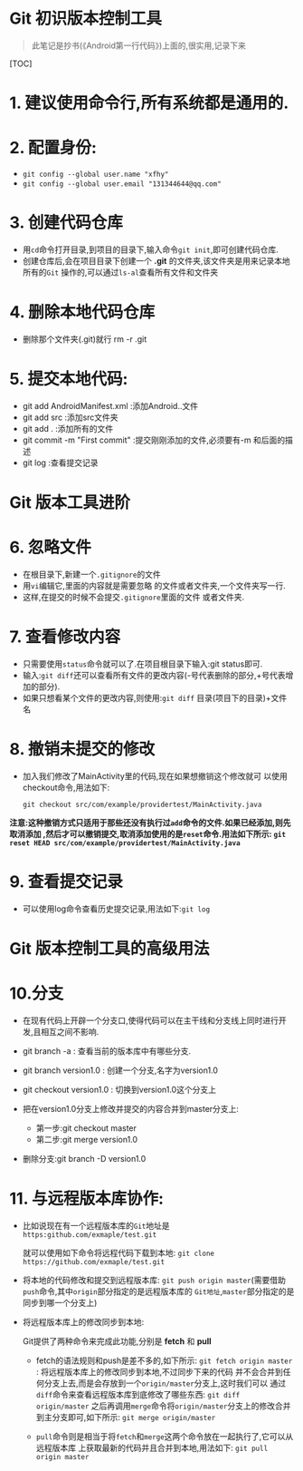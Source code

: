 # Git 初识版本控制工具
>此笔记是抄书(《Android第一行代码》)上面的,很实用,记录下来

[TOC]

# 1. 建议使用命令行,所有系统都是通用的.

# 2. 配置身份:

  - `git config --global user.name "xfhy"`
  - `git config --global user.email "131344644@qq.com"`

# 3. 创建代码仓库

- 用`cd`命令打开目录,到项目的目录下,输入命令`git init`,即可创建代码仓库.
- 创建仓库后,会在项目目录下创建一个 **.git** 的文件夹,该文件夹是用来记录本地所有的`Git`
操作的,可以通过`ls-al`查看所有文件和文件夹

# 4. 删除本地代码仓库

- 删除那个文件夹(.git)就行  rm -r .git

# 5. 提交本地代码:

  - git add AndroidManifest.xml   :添加Android..文件
  - git add src :添加src文件夹
  - git add .   :添加所有的文件
  - git commit -m "First commit" :提交刚刚添加的文件,必须要有-m 和后面的描述
  - git log :查看提交记录
 
# Git 版本工具进阶

# 6. 忽略文件

  - 在根目录下,新建一个`.gitignore`的文件
  - 用`vi`编辑它,里面的内容就是需要忽略
的文件或者文件夹,一个文件夹写一行.
  - 这样,在提交的时候不会提交`.gitignore`里面的文件
或者文件夹.

# 7. 查看修改内容  

  - 只需要使用`status`命令就可以了.在项目根目录下输入:git status即可.
  - 输入:`git diff`还可以查看所有文件的更改内容(-号代表删除的部分,+号代表增加的部分).
  - 如果只想看某个文件的更改内容,则使用:`git diff` 目录(项目下的目录)+文件名


# 8. 撤销未提交的修改

  - 加入我们修改了MainActivity里的代码,现在如果想撤销这个修改就可
以使用checkout命令,用法如下:<br/>

	`git checkout src/com/example/providertest/MainActivity.java`

**注意:这种撤销方式只适用于那些还没有执行过`add`命令的文件.如果已经添加,则先取消添加
,然后才可以撤销提交,取消添加使用的是`reset`命令.用法如下所示:
`git reset HEAD src/com/example/providertest/MainActivity.java`**

# 9. 查看提交记录
  - 可以使用log命令查看历史提交记录,用法如下:`git log`


# Git 版本控制工具的高级用法

# 10.分支
  - 在现有代码上开辟一个分支口,使得代码可以在主干线和分支线上同时进行开发,且相互之间不影响.
  - git branch -a : 查看当前的版本库中有哪些分支.
  - git branch version1.0 : 创建一个分支,名字为version1.0
  - git checkout version1.0 : 切换到version1.0这个分支上
  
  - 把在version1.0分支上修改并提交的内容合并到master分支上:
    * 第一步:git checkout master
    * 第二步:git merge version1.0
  
  - 删除分支:git branch -D version1.0


# 11. 与远程版本库协作:

  * 比如说现在有一个远程版本库的`Git`地址是`https:github.com/exmaple/test.git`

    就可以使用如下命令将远程代码下载到本地:
   `git clone https://github.com/exmaple/test.git`
  
  * 将本地的代码修改和提交到远程版本库:
   `git push origin master`(需要借助`push`命令,其中`origin`部分指定的是远程版本库的
   `Git地址`,`master`部分指定的是同步到哪一个分支上)
  
  * 将远程版本库上的修改同步到本地:

    Git提供了两种命令来完成此功能,分别是 **fetch** 和 **pull**
     
    - fetch的语法规则和push是差不多的,如下所示:
     `git fetch origin master` : 将远程版本库上的修改同步到本地,不过同步下来的代码
     并不会合并到任何分支上去,而是会存放到一个`origin/master`分支上,这时我们可以
     通过`diff`命令来查看远程版本库到底修改了哪些东西:
        `git diff origin/master`
     之后再调用`merge`命令将`origin/master`分支上的修改合并到主分支即可,如下所示:
        `git merge origin/master`
     
    - `pull`命令则是相当于将`fetch`和`merge`这两个命令放在一起执行了,它可以从远程版本库
     上获取最新的代码并且合并到本地,用法如下:
        `git pull origin master `















